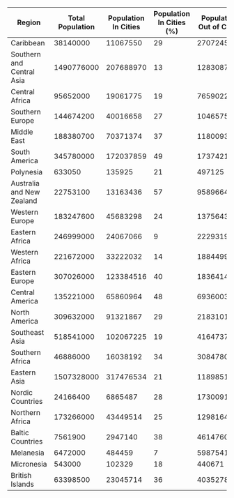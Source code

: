 | Region | Total Population | Population In Cities | Population In Cities (%) | Population Out of Cities | Population Out of Cities (%) |
| --------- | ---------------- | -------------------- | ------------------------ | ------------------------ | ---------------------------- |
| Caribbean | 38140000 | 11067550 | 29 | 27072450 | 70|
| Southern and Central Asia | 1490776000 | 207688970 | 13 | 1283087030 | 86|
| Central Africa | 95652000 | 19061775 | 19 | 76590225 | 80|
| Southern Europe | 144674200 | 40016658 | 27 | 104657542 | 72|
| Middle East | 188380700 | 70371374 | 37 | 118009326 | 62|
| South America | 345780000 | 172037859 | 49 | 173742141 | 50|
| Polynesia | 633050 | 135925 | 21 | 497125 | 78|
| Australia and New Zealand | 22753100 | 13163436 | 57 | 9589664 | 42|
| Western Europe | 183247600 | 45683298 | 24 | 137564302 | 75|
| Eastern Africa | 246999000 | 24067066 | 9 | 222931934 | 90|
| Western Africa | 221672000 | 33222032 | 14 | 188449968 | 85|
| Eastern Europe | 307026000 | 123384516 | 40 | 183641484 | 59|
| Central America | 135221000 | 65860964 | 48 | 69360036 | 51|
| North America | 309632000 | 91321867 | 29 | 218310133 | 70|
| Southeast Asia | 518541000 | 102067225 | 19 | 416473775 | 80|
| Southern Africa | 46886000 | 16038192 | 34 | 30847808 | 65|
| Eastern Asia | 1507328000 | 317476534 | 21 | 1189851466 | 78|
| Nordic Countries | 24166400 | 6865487 | 28 | 17300913 | 71|
| Northern Africa | 173266000 | 43449514 | 25 | 129816486 | 74|
| Baltic Countries | 7561900 | 2947140 | 38 | 4614760 | 61|
| Melanesia | 6472000 | 484459 | 7 | 5987541 | 92|
| Micronesia | 543000 | 102329 | 18 | 440671 | 81|
| British Islands | 63398500 | 23045714 | 36 | 40352786 | 63|
